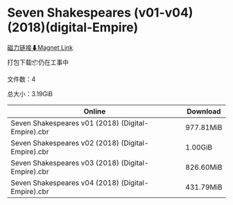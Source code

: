 # Seven Shakespeares (v01-v04)(2018)(digital-Empire)

[磁力链接⬇Magnet Link](magnet:?xt=urn:btih:5ee979c55058e7fd84fd3aef4bfbb42fa8c07588&dn=Seven%20Shakespeares%20%28v01-v04%29%282018%29%28digital-Empire%29)

打包下载📦仍在工事中

文件数：4

总大小：3.19GiB

Online | Download
--- | ---
Seven Shakespeares v01 (2018) (Digital-Empire).cbr | 977.81MiB
Seven Shakespeares v02 (2018) (Digital-Empire).cbr | 1.00GiB
Seven Shakespeares v03 (2018) (Digital-Empire).cbr | 826.60MiB
Seven Shakespeares v04 (2018) (Digital-Empire).cbr | 431.79MiB